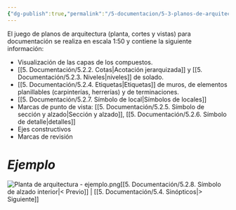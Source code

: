 ```yaml
---
{"dg-publish":true,"permalink":"/5-documentacion/5-3-planos-de-arquitectura/","created":"2024-12-27T14:36:14.786-03:00","updated":"2025-01-29T19:36:08.355-03:00"}
---
```


El juego de planos de arquitectura (planta, cortes y vistas) para documentación se realiza en escala 1:50 y contiene la siguiente información:
- Visualización de las capas de los compuestos.
- [[5. Documentación/5.2.2. Cotas\|Acotación jerarquizada]] y [[5. Documentación/5.2.3. Niveles\|niveles]] de solado.
- [[5. Documentación/5.2.4. Etiquetas\|Etiquetas]] de muros, de elementos planillables (carpinterías, herrerías) y de terminaciones.
- [[5. Documentación/5.2.7. Símbolo de local\|Símbolos de locales]]
- Marcas de punto de vista: [[5. Documentación/5.2.5. Símbolo de sección y alzado\|Sección y alzado]], [[5. Documentación/5.2.6. Símbolo de detalle\|detalles]]
- Ejes constructivos
- Marcas de revisión

# *Ejemplo*
![Planta de arquitectura - ejemplo.png](/img/user/1000.%20Assets/1000.%20Im%C3%A1genes/Planta%20de%20arquitectura%20-%20ejemplo.png)[[5. Documentación/5.2.8. Símbolo de alzado interior\|< Previo]] | [[5. Documentación/5.4. Sinópticos\|> Siguiente]]